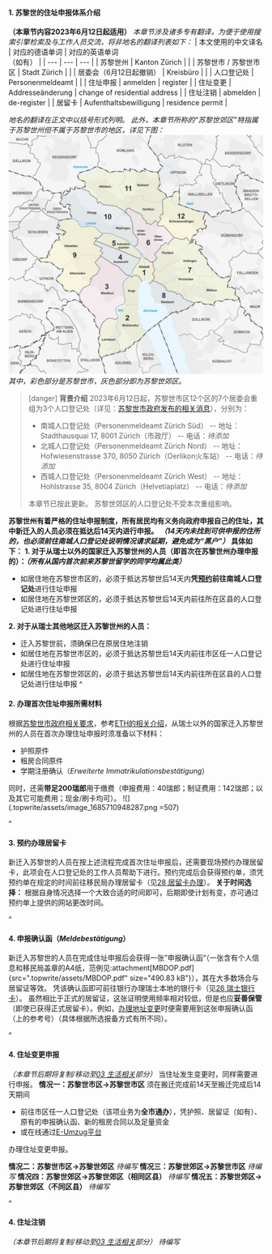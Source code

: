 #### **1. 苏黎世的住址申报体系介绍**
**（本章节内容2023年6月12日起适用）**
*本章节涉及诸多专有翻译，为便于使用搜索引擎检索及与工作人员交流，将非地名的翻译列表如下：*
| 本文使用的中文译名 | 对应的德语单词 | 对应的英语单词<br/>（如有） |
| --- | --- | --- |
| 苏黎世州 | Kanton Zürich | |
| 苏黎世市 / 苏黎世市区 | Stadt Zürich |  |
| 居委会（6月12日起撤销） | Kreisbüro |  |
| 人口登记处 | Personenmeldeamt |  |
| 住址申报 | anmelden | register |
| 住址变更 | Addresseänderung | change of residential address |
| 住址注销 | abmelden | de-register |
| 居留卡 | Aufenthaltsbewilligung | residence permit |

*地名的翻译在正文中以括号形式列明。*
*此外，本章节所称的“苏黎世郊区”特指属于苏黎世州但不属于苏黎世市的地区，详见下图：*
![](.topwrite/assets/image_1685999282078.png)
*其中，彩色部分是苏黎世市，灰色部分即为苏黎世郊区。*

> [danger] **背景介绍**
> 2023年6月12日起，苏黎世市区12个区的7个居委会重组为3个人口登记处（详见：[苏黎世市政府发布的相关消息](<https://www.stadt-zuerich.ch/prd/de/index/ueber_das_departement/medien/medienmitteilungen/2023/maerz/230314a.html>)），分别为：
> - 南城人口登记处（Personenmeldeamt Zürich Süd）
> -- 地址：Stadthausquai 17, 8001 Zürich（市政厅）
> -- 电话：*待添加*
> - 北城人口登记处（Personenmeldeamt Zürich Nord）
> -- 地址：Hofwiesenstrasse 370, 8050 Zürich（Oerlikon火车站）
> -- 电话：*待添加*
> - 西城人口登记处（Personenmeldeamt Zürich West）
> -- 地址：Hohlstrasse 35, 8004 Zürich（Helvetiaplatz）
> -- 电话：*待添加*
> 
> 本章节已按此更新。
> 苏黎世郊区的人口登记处不受本次重组影响。
> 
**苏黎世州有着严格的住址申报制度，所有居民均有义务向政府申报自己的住址，其中新迁入的人员必须在抵达后14天内进行申报。**
***（14天内未找到可供申报的住所的，也必须前往南城人口登记处说明情况请求延期，避免成为“黑户”）***
**具体如下：**
**1. 对于从瑞士以外的国家迁入苏黎世州的人员（即首次在苏黎世州办理申报的）：*****（所有从国内首次前来苏黎世留学的同学均属此类）***
- 如居住地在苏黎世市区的，必须于抵达苏黎世后14天内**凭[预约](<https://www.etermin.net/personenmeldeamtsued>)前往南城人口登记处**进行住址申报
- 如居住地在苏黎世郊区的，必须于抵达苏黎世后14天内前往所在区县的人口登记处进行住址申报

**2. 对于从瑞士其他地区迁入苏黎世州的人员：**
- 迁入苏黎世前，须确保已在原居住地注销
- 如居住地在苏黎世市区的，必须于抵达苏黎世后14天内前往市区任一人口登记处进行住址申报
- 如居住地在苏黎世郊区的，必须于抵达苏黎世后14天内前往所在区县的人口登记处进行住址申报
^

#### **2. 办理首次住址申报所需材料**
根据[苏黎世市政府相关要求](<https://www.stadt-zuerich.ch/prd/de/index/bevoelkerungsamt/umziehenmelden/zuzug.html>)，参考[ETH的相关介绍](<https://ethz.ch/de/studium/international/nach-ankunft/aufenthaltsbewilligung.html>)，从瑞士以外的国家迁入苏黎世州的人员在首次办理住址申报时须准备以下材料：
- 护照原件
- 租房合同原件
- 学期注册确认（*Erweiterte Immatrikulationsbestätigung*）

同时，还需**带足200瑞郎**用于缴费（申报费用：40瑞郎；制证费用：142瑞郎；以及其它可能费用；现金/刷卡均可）。
![](.topwrite/assets/image_1685710948287.png =507)

^

#### **3**. **预约办理居留卡**

新迁入苏黎世的人员在按上述流程完成首次住址申报后，还需要现场预约办理居留卡，此项会在人口登记处的工作人员帮助下进行。预约完成后会获得预约单，须凭预约单在规定的时间前往移民局办理居留卡（见[28 居留卡办理](<28移民局录指纹.md>)）。
**关于时间选择：** 根据自身情况选择一个大致合适的时间即可，后期即使计划有变，亦可通过预约单上提供的网站更改时间。

^

#### **4**. **申报确认函（*Meldebestätigung*）**

新迁入苏黎世的人员在完成住址申报后会获得一张”申报确认函“（一张含有个人信息和移民局盖章的A4纸，范例见:attachment[MBDOP.pdf]{src=".topwrite/assets/MBDOP.pdf" size="490.83 kB"}），其在大多数场合与居留证等效。
凭该确认函即可前往银行办理瑞士本地的银行卡（见[26 瑞士银行卡](<26瑞士银行卡.md>)）。
虽然相比于正式的居留证，这张证明使用频率相对较低，但是也应**妥善保管**（即使已获得正式居留卡）。例如，[办理地址变更](https://www.stadt-zuerich.ch/prd/de/index/bevoelkerungsamt/umziehenmelden/umzug.html)时便需要用到这张申报确认函（上的参考号）（具体根据所选报备方式有所不同）。

^
#### **4**. **住址变更申报**
*（本章节后期将复制/移动至[03 生活相关](<03生活相关.md>)部分）*
当住址发生变更时，同样需要进行申报。
**情况一：苏黎世市区→苏黎世市区**
须在搬迁完成前14天至搬迁完成后14天期间
- 前往市区任一人口登记处（该项业务为**全市通办**），凭护照、居留证（如有）、原有的申报确认函、新的租房合同以及足量资金
- 或在线通过[E-Umzug平台](<https://www.stadt-zuerich.ch/prd/de/index/bevoelkerungsamt/onlineschalter/eumzug.html>)

办理住址变更申报。

**情况二：苏黎世市区→苏黎世郊区**
*待编写*
**情况三：苏黎世郊区→苏黎世市区**
*待编写*
**情况四：苏黎世郊区→苏黎世郊区（相同区县）**
*待编写*
**情况五：苏黎世郊区→苏黎世郊区（不同区县）**
*待编写*

^
#### **4**. **住址注销**
*（本章节后期将复制/移动至[03 生活相关](<03生活相关.md>)部分）*
*待编写*